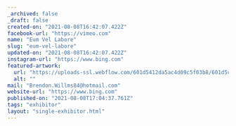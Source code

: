 ```yaml
---
_archived: false
_draft: false
created-on: "2021-08-08T16:42:07.422Z"
facebook-url: "https://vimeo.com"
name: "Eum Vel Labore"
slug: "eum-vel-labore"
updated-on: "2021-08-08T16:42:07.422Z"
instagram-url: "https://www.bing.com"
featured-artwork:
  url: "https://uploads-ssl.webflow.com/601d5412da5ac4d09c5f03b8/601d5c0ebd1bf590f21bd9f2_1612536846429-image13.jpg"
  alt: ""
mail: "Brendon.Willms84@hotmail.com"
website-url: "https://www.bing.com"
published-on: "2021-08-08T17:04:37.761Z"
tags: "exhibitor"
layout: "single-exhibitor.html"
---
```



